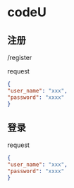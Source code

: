 # codeU




## 注册

/register

request
```json
{
"user_name": "xxx",
"password": "xxxx"
}

```
## 登录

request
```json
{
"user_name": "xxx",
"password": "xxxx"
}

```